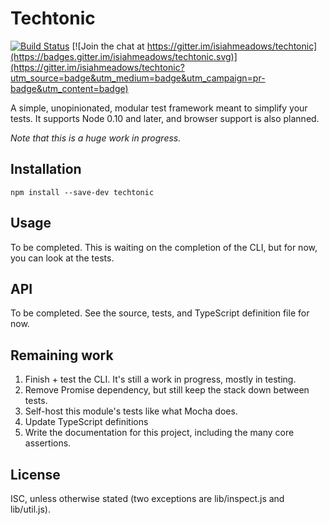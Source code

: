 # Techtonic

[![Build Status](https://travis-ci.org/isiahmeadows/techtonic.svg?branch=master)](https://travis-ci.org/isiahmeadows/techtonic) [![Join the chat at https://gitter.im/isiahmeadows/techtonic](https://badges.gitter.im/isiahmeadows/techtonic.svg)](https://gitter.im/isiahmeadows/techtonic?utm_source=badge&utm_medium=badge&utm_campaign=pr-badge&utm_content=badge)

A simple, unopinionated, modular test framework meant to simplify your tests. It supports Node 0.10 and later, and browser support is also planned.

*Note that this is a huge work in progress.*

## Installation

```
npm install --save-dev techtonic
```

## Usage

To be completed. This is waiting on the completion of the CLI, but for now, you can look at the tests.

## API

To be completed. See the source, tests, and TypeScript definition file for now.

## Remaining work

1. Finish + test the CLI. It's still a work in progress, mostly in testing.
2. Remove Promise dependency, but still keep the stack down between tests.
3. Self-host this module's tests like what Mocha does.
4. Update TypeScript definitions
5. Write the documentation for this project, including the many core assertions.

## License

ISC, unless otherwise stated (two exceptions are lib/inspect.js and lib/util.js).
